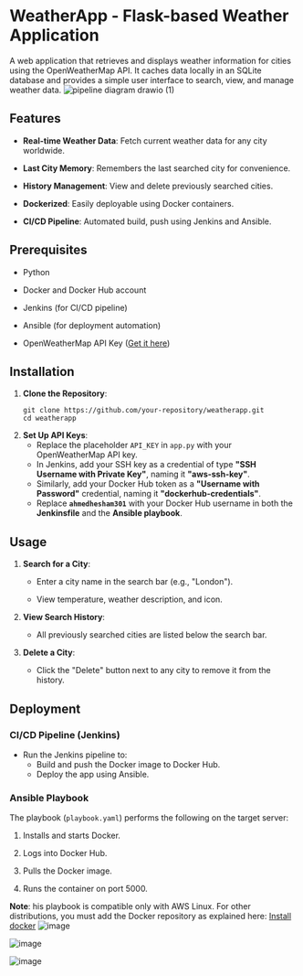# WeatherApp - Flask-based Weather Application

A web application that retrieves and displays weather information for cities using the OpenWeatherMap API. It caches data locally in an SQLite database and provides a simple user interface to search, view, and manage weather data.
![pipeline diagram drawio (1)](https://github.com/user-attachments/assets/6b7ecfd8-645e-49ca-b46a-f1b54c88ee8c)

## Features

- **Real-time Weather Data**: Fetch current weather data for any city worldwide.
    
    
- **Last City Memory**: Remembers the last searched city for convenience.
    
- **History Management**: View and delete previously searched cities.
    
- **Dockerized**: Easily deployable using Docker containers.
    
- **CI/CD Pipeline**: Automated build, push using Jenkins and Ansible.
    

## Prerequisites

- Python
    
- Docker and Docker Hub account
    
- Jenkins (for CI/CD pipeline)
    
- Ansible (for deployment automation)
    
- OpenWeatherMap API Key ([Get it here](https://openweathermap.org/api))
    

## Installation

1. **Clone the Repository**:
    ```
    git clone https://github.com/your-repository/weatherapp.git
    cd weatherapp
    ```
2. **Set Up API Keys**:
    - Replace the placeholder `API_KEY` in `app.py` with your OpenWeatherMap API key.
    - In Jenkins, add your SSH key as a credential of type **"SSH Username with Private Key"**, naming it **"aws-ssh-key"**.  
    - Similarly, add your Docker Hub token as a **"Username with Password"** credential, naming it **"dockerhub-credentials"**.
    - Replace **`ahmedhesham301`** with your Docker Hub username in both the **Jenkinsfile** and the **Ansible playbook**.




## Usage

1. **Search for a City**:
    
    - Enter a city name in the search bar (e.g., "London").
        
    - View temperature, weather description, and icon.
        
2. **View Search History**:
    
    - All previously searched cities are listed below the search bar.
        
3. **Delete a City**:
    
    - Click the "Delete" button next to any city to remove it from the history.
        

## Deployment

### CI/CD Pipeline (Jenkins)

- Run the Jenkins pipeline to:
    - Build and push the Docker image to Docker Hub.        
    - Deploy the app using Ansible.
            

### Ansible Playbook

The playbook (`playbook.yaml`) performs the following on the target server:

1. Installs and starts Docker.
    
2. Logs into Docker Hub.
    
3. Pulls the Docker image.
    
4. Runs the container on port 5000.
    

**Note**: his playbook is compatible only with AWS Linux. For other distributions, you must add the Docker repository as explained here: [Install docker](https://docs.docker.com/engine/install/)
![image](https://github.com/user-attachments/assets/962bf001-b694-474f-b5ad-ed586f13f251)

![image](https://github.com/user-attachments/assets/59b122d7-3721-4a8b-8c97-fb30899272b0)

![image](https://github.com/user-attachments/assets/cb3fd80a-837c-4f71-b51b-fea153837091)

